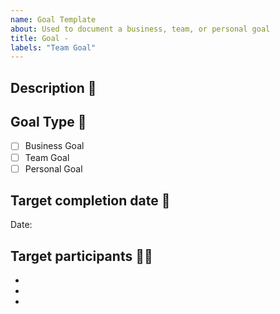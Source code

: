 ```yaml
---
name: Goal Template
about: Used to document a business, team, or personal goal
title: Goal - 
labels: "Team Goal"
---
```


## Description 📖

<!-- Give as detailed of a description of the goal as possible. --> 

## Goal Type 🎯

<!-- Select the appropriate type for this goal. --> 
- [ ] Business Goal
- [ ] Team Goal
- [ ] Personal Goal

## Target completion date 📅

<!-- Provide the date you would like for the goal to be completed/accomplished. --> 
Date: 

## Target participants 🧑‍💼

<!-- Provide the list of participants for the goal. --> 
-  
-  
-  

